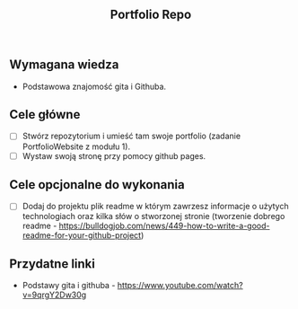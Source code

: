 <h2 align="center">Portfolio Repo</h2>

<br>

## Wymagana wiedza

- Podstawowa znajomość gita i Githuba.

## Cele główne

- [ ] Stwórz repozytorium i umieść tam swoje portfolio (zadanie PortfolioWebsite z modułu 1).
- [ ] Wystaw swoją stronę przy pomocy github pages.

## Cele opcjonalne do wykonania

- [ ] Dodaj do projektu plik readme w którym zawrzesz informacje o użytych technologiach oraz kilka słów o stworzonej stronie (tworzenie dobrego readme - https://bulldogjob.com/news/449-how-to-write-a-good-readme-for-your-github-project)

## Przydatne linki

- Podstawy gita i githuba - https://www.youtube.com/watch?v=9qrgY2Dw30g
